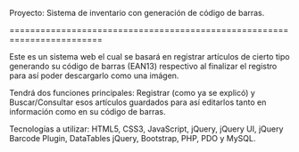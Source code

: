 Proyecto: Sistema de inventario con generación de código de barras.

========================================================================

Este es un sistema web el cual se basará en registrar artículos de cierto tipo generando su código de barras (EAN13) 
respectivo al finalizar el registro para así poder descargarlo como una imágen.

Tendrá dos funciones principales: Registrar (como ya se explicó) y Buscar/Consultar esos artículos guardados para así
editarlos tanto en información como en su código de barras.

Tecnologías a utilizar: HTML5, CSS3, JavaScript, jQuery, jQuery UI, jQuery Barcode Plugin, DataTables jQuery, Bootstrap, PHP, PDO y MySQL.
